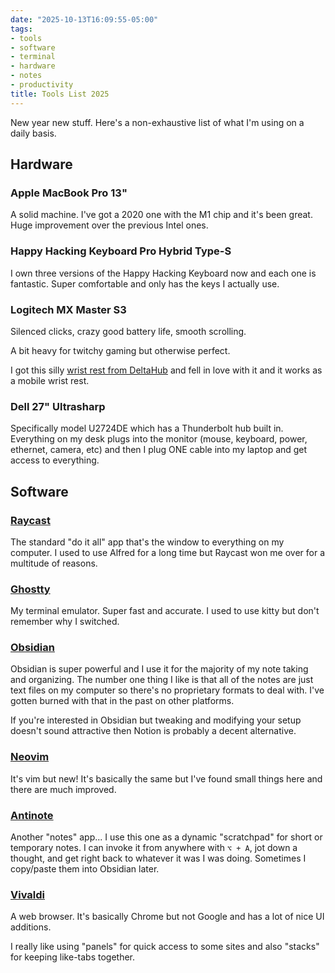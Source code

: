 ```yaml
---
date: "2025-10-13T16:09:55-05:00"
tags:
- tools
- software
- terminal
- hardware
- notes
- productivity
title: Tools List 2025
---
```


New year new stuff. Here's a non-exhaustive list of what I'm using on a daily basis.

## Hardware

### Apple MacBook Pro 13"

A solid machine. I've got a 2020 one with the M1 chip and it's been great. Huge
improvement over the previous Intel ones.

### Happy Hacking Keyboard Pro Hybrid Type-S

I own three versions of the Happy Hacking Keyboard now and each one is
fantastic. Super comfortable and only has the keys I actually use.

### Logitech MX Master S3

Silenced clicks, crazy good battery life, smooth scrolling.

A bit heavy for twitchy gaming but otherwise perfect.

I got this silly [wrist rest from DeltaHub](https://deltahub.io) and fell in
love with it and it works as a mobile wrist rest.

### Dell 27" Ultrasharp

Specifically model U2724DE which has a Thunderbolt hub built in. Everything on
my desk plugs into the monitor (mouse, keyboard, power, ethernet, camera, etc)
and then I plug ONE cable into my laptop and get access to everything.

## Software

### [Raycast](https://www.raycast.com)

The standard "do it all" app that's the window to everything on my computer. I
used to use Alfred for a long time but Raycast won me over for a multitude of
reasons.

### [Ghostty](https://www.raycast.com)

My terminal emulator. Super fast and accurate. I used to use kitty but don't
remember why I switched.

### [Obsidian](https://obsidian.md)

Obsidian is super powerful and I use it for the majority of my note taking and
organizing. The number one thing I like is that all of the notes are just text
files on my computer so there's no proprietary formats to deal with. I've
gotten burned with that in the past on other platforms.

If you're interested in Obsidian but tweaking and modifying your setup doesn't
sound attractive then Notion is probably a decent alternative.

### [Neovim](https://obsidian.md)

It's vim but new! It's basically the same but I've found small things here and
there are much improved.

### [Antinote](https://antinote.io)

Another "notes" app... I use this one as a dynamic "scratchpad" for short or
temporary notes. I can invoke it from anywhere with `⌥ + A`, jot down a
thought, and get right back to whatever it was I was doing. Sometimes I
copy/paste them into Obsidian later.

### [Vivaldi](https://vivaldi.com)

A web browser. It's basically Chrome but not Google and has a lot of nice UI
additions.

I really like using "panels" for quick access to some sites and also "stacks"
for keeping like-tabs together.
